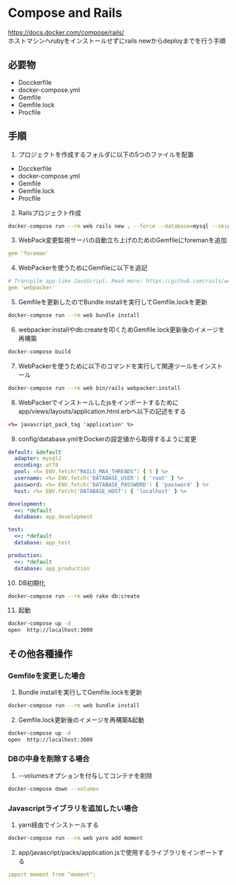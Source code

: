 # Compose and Rails

https://docs.docker.com/compose/rails/  
ホストマシンへrubyをインストールせずにrails newからdeployまでを行う手順

## 必要物
- Docckerfile
- docker-compose.yml
- Gemfile
- Gemfile.lock
- Procfile

## 手順

1. プロジェクトを作成するフォルダに以下の5つのファイルを配置
- Docckerfile
- docker-compose.yml
- Gemfile
- Gemfile.lock
- Procfile

2. Railsプロジェクト作成
```bash
docker-compose run --rm web rails new . --force --database=mysql --skip-bundle
```

3. WebPack変更監視サーバの自動立ち上げのためのGemfileにforemanを追加
```yml
gem 'foreman'
```

4. WebPackerを使うためにGemfileに以下を追記
```yml
# Transpile app-like JavaScript. Read more: https://github.com/rails/webpacker
gem 'webpacker'
```

5. Gemfileを更新したのでBundle installを実行してGemfile.lockを更新
```bash
docker-compose run --rm web bundle install
```

6. webpacker:installやdb:createを叩くためGemfile.lock更新後のイメージを再構築
```bash
docker-compose build
```

7. WebPackerを使うために以下のコマンドを実行して関連ツールをインストール
```bash
docker-compose run --rm web bin/rails webpacker:install
```

8. WebPackerでインストールしたjsをインポートするためにapp/views/layouts/application.html.erbへ以下の記述をする
```xml
<%= javascript_pack_tag 'application' %>
```

9. config/database.ymlをDockerの設定値から取得するように変更
```yml
default: &default
  adapter: mysql2
  encoding: utf8
  pool: <%= ENV.fetch("RAILS_MAX_THREADS") { 5 } %>
  username: <%= ENV.fetch('DATABASE_USER') { 'root' } %>
  password: <%= ENV.fetch('DATABASE_PASSWORD') { 'password' } %>
  host: <%= ENV.fetch('DATABASE_HOST') { 'localhost' } %>

development:
  <<: *default
  database: app_development

test:
  <<: *default
  database: app_test

production:
  <<: *default
  database: app_production
```

10. DB初期化
```bash
docker-compose run --rm web rake db:create
```

11. 起動
```bash
docker-compose up -d
open  http://localhost:3000
```

## その他各種操作

### Gemfileを変更した場合

1. Bundle installを実行してGemfile.lockを更新
```bash
docker-compose run --rm web bundle install
```

2. Gemfile.lock更新後のイメージを再構築&起動
```bash
docker-compose up -d
open  http://localhost:3000
```

### DBの中身を削除する場合

1. --volumesオプションを付与してコンテナを削除
```bash
docker-compose down --volumes
```

### Javascriptライブラリを追加したい場合

1. yarn経由でインストールする
```bash
docker-compose run --rm web yarn add moment
```

2. app/javascript/packs/application.jsで使用するライブラリをインポートする
```yml
import moment from "moment";
```

